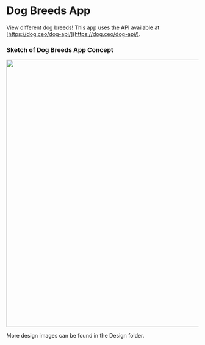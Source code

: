 # Dog Breeds App

View different dog breeds!
This app uses the API available at [https://dog.ceo/dog-api/](https://dog.ceo/dog-api/).


### Sketch of Dog Breeds App Concept
<img src="https://github.com/Jakayus/DogBreeds/blob/main/Design/Sketches.png" width="700">

More design images can be found in the Design folder.
